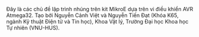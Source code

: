 Đây là các chủ đề lập trình nhúng trên kit MikroE dựa trên vi điều khiển AVR Atmega32.
Tạo bởi Nguyễn Cảnh Việt và Nguyễn Tiến Đạt (Khóa K65, ngành Kỹ thuật Điện tử và Tin học), Khoa Vật lý, Trường Đại học Khoa học Tự nhiên (VNU-HUS).
